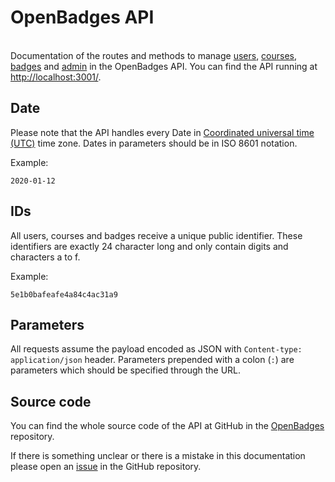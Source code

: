 # OpenBadges API
<br />Documentation of the routes and methods to manage [users](#api-User), [courses](#api-Course), [badges](#api-Badge) and [admin](#api-Admin) in the OpenBadges API.
You can find the API running at [http://localhost:3001/](http://localhost:3001/).

## Date

Please note that the API handles every Date in [Coordinated universal time (UTC)](https://en.wikipedia.org/wiki/Coordinated_Universal_Time) time zone. Dates in parameters should be in ISO 8601 notation.

Example:

    2020-01-12


## IDs

All users, courses and badges receive a unique public identifier. These identifiers are exactly 24 character long and only contain digits and characters a to f.

Example:

    5e1b0bafeafe4a84c4ac31a9

## Parameters

All requests assume the payload encoded as JSON with `Content-type: application/json` header. Parameters prepended with a colon (`:`) are parameters which should be specified through the URL.

## Source code

You can find the whole source code of the API at GitHub in the [OpenBadges](https://github.com/dhenn12/OpenBadges) repository.

If there is something unclear or there is a mistake in this documentation please open an [issue](https://github.com/dhenn12/OpenBadges/issues/new) in the GitHub repository.
